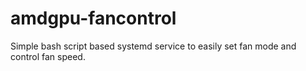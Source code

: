# amdgpu-fancontrol
Simple bash script based systemd service to easily set fan mode and control fan speed.
